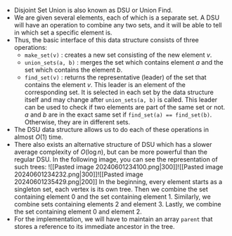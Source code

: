 - Disjoint Set Union is also known as DSU or Union Find.
- We are given several elements, each of which is a separate set. A DSU will have an operation to combine any two sets, and it will be able to tell in which set a specific element is.
- Thus, the basic interface of this data structure consists of three operations:
	- `make_set(v)` : creates a new set consisting of the new element $v$.
	- `union_sets(a, b)` : merges the set which contains element $a$ and the set which contains the element $b$.
	- `find_set(v)` : returns the representative (leader) of the set that contains the element $v$. This leader is an element of the corresponding set. It is selected in each set by the data structure itself and may change after `union_sets(a, b)` is called. This leader can be used to check if two elements are part of the same set or not. $a$ and $b$ are in the exact same set if `find_set(a) == find_set(b)`. Otherwise, they are in different sets.
- The DSU data structure allows us to do each of these operations in almost $O(1)$ time.
- There also exists an alternative structure of DSU which has a slower average complexity of $O(\log n)$, but can be more powerful than the regular DSU.
In the following image, you can see the representation of such trees:
![[Pasted image 20240601234100.png|300]]![[Pasted image 20240601234232.png|300]]![[Pasted image 20240601235429.png|200]]
In the beginning, every element starts as a singleton set, each vertex is its own tree. Then we combine the set containing element $0$ and the set containing element $1$. Similarly, we combine sets containing elements $2$ and element $3$. Lastly, we combine the set containing element $0$ and element $2$.
- For the implementation, we will have to maintain an array `parent` that stores a reference to its immediate ancestor in the tree.